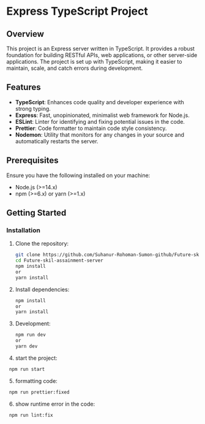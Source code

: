 # Express TypeScript Project

## Overview

This project is an Express server written in TypeScript. It provides a robust foundation for building RESTful APIs, web applications, or other server-side applications. The project is set up with TypeScript, making it easier to maintain, scale, and catch errors during development.

## Features

- **TypeScript**: Enhances code quality and developer experience with strong typing.
- **Express**: Fast, unopinionated, minimalist web framework for Node.js.
- **ESLint**: Linter for identifying and fixing potential issues in the code.
- **Prettier**: Code formatter to maintain code style consistency.
- **Nodemon**: Utility that monitors for any changes in your source and automatically restarts the server.

## Prerequisites

Ensure you have the following installed on your machine:

- Node.js (>=14.x)
- npm (>=6.x) or yarn (>=1.x)

## Getting Started

### Installation

1. Clone the repository:

   ```bash
   git clone https://github.com/Suhanur-Rohoman-Sumon-github/Future-skil-assainment-server
   cd Future-skil-assainment-server
   npm install
   or
   yarn install

   
2. Install dependencies:
    ```bash
   npm install
   or
   yarn install

3. Development:
     ```bash
   npm run dev
   or
   yarn dev
   ```
4. start the project:
 ```bash
  npm run start
```
5. formatting code:
 ```bash
  npm run prettier:fixed
```
6. show runtime error in the code:
 ```bash
  npm run lint:fix
```



   
